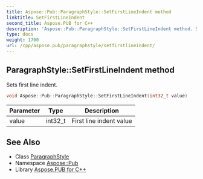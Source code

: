 ```yaml
---
title: Aspose::Pub::ParagraphStyle::SetFirstLineIndent method
linktitle: SetFirstLineIndent
second_title: Aspose.PUB for C++
description: 'Aspose::Pub::ParagraphStyle::SetFirstLineIndent method. Sets first line indent in C++.'
type: docs
weight: 1700
url: /cpp/aspose.pub/paragraphstyle/setfirstlineindent/
---
```

## ParagraphStyle::SetFirstLineIndent method


Sets first line indent.

```cpp
void Aspose::Pub::ParagraphStyle::SetFirstLineIndent(int32_t value)
```


| Parameter | Type | Description |
| --- | --- | --- |
| value | int32_t | First line indent value |

## See Also

* Class [ParagraphStyle](../)
* Namespace [Aspose::Pub](../../)
* Library [Aspose.PUB for C++](../../../)
